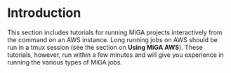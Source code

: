 # Introduction

This section includes tutorials for running MiGA projects interactively from the command on an AWS instance. Long running jobs on AWS should be run in a tmux session (see the section on **Using MiGA AWS**). These tutorials, however, run within a few minutes and will give you experience in running the various types of MiGA jobs.
